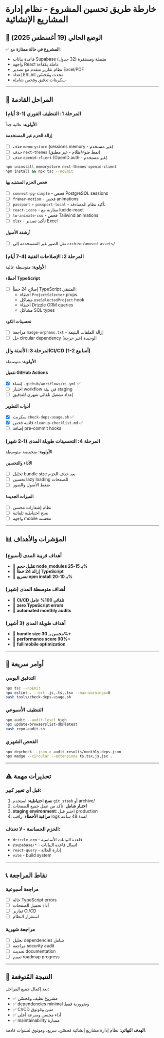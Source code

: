 # خارطة طريق تحسين المشروع - نظام إدارة المشاريع الإنشائية

## 📍 الوضع الحالي (19 أغسطس 2025)

✅ **المشروع في حالة ممتازة** مع:
- قاعدة بيانات Supabase متصلة ومستقرة (32 جدول)
- واجهة React عاملة بكفاءة
- نظام تقارير متقدم مع تصدير Excel/PDF
- إعداد ESLint محدث ومُحسّن
- سكربتات تدقيق وفحص شاملة

---

## 🚀 المراحل القادمة

### المرحلة 1: التنظيف الفوري (1-3 أيام)
**الأولوية**: عالية جداً

#### إزالة الحزم غير المستخدمة
- [ ] حذف `memorystore` (sessions memory - غير مستخدم)
- [ ] حذف `next-themes` (نمط ضوء/ظلام - غير مطبق)  
- [ ] حذف `openid-client` (OpenID auth - غير مستخدم)

```bash
npm uninstall memorystore next-themes openid-client
npm install && npx tsc --noEmit
```

#### فحص الحزم المشتبه بها
- [ ] `connect-pg-simple` - فحص PostgreSQL sessions
- [ ] `framer-motion` - فحص animations
- [ ] `passport` + `passport-local` - تأكيد نظام المصادقة
- [ ] `react-icons` - مقارنة مع lucide-react
- [ ] `tw-animate-css` - فحص Tailwind animations
- [ ] `xlsx` - تأكيد تصدير Excel

#### أرشفة الأصول
- [ ] نقل الصور غير المستخدمة إلى `archive/unused-assets/`

### المرحلة 2: الإصلاحات الفنية (4-7 أيام)  
**الأولوية**: متوسطة عالية

#### أخطاء TypeScript
- [ ] إصلاح 24 خطأ TypeScript المتبقي:
  - أخطاء `ProjectSelector` props
  - مشاكل `useSelectedProject` hook
  - أخطاء Drizzle ORM queries
  - مشاكل SQL types

#### تحسينات الكود
- [ ] مراجعة `madge-orphans.txt` - إزالة الملفات اليتيمة
- [ ] حل circular dependency الوحيدة (غير حرجة)

### المرحلة 3: الأتمتة والCI/CD (1-2 أسابيع)
**الأولوية**: متوسطة

#### تفعيل GitHub Actions
- [x] إنشاء `.github/workflows/ci.yml` ✅
- [ ] اختبار workflow في بيئة staging
- [ ] إعداد تشغيل تلقائي شهري للتدقيق

#### أدوات التطوير
- [x] سكربت `check-deps-usage.sh` ✅  
- [x] قائمة فحص `cleanup-checklist.md` ✅
- [ ] إضافة pre-commit hooks

### المرحلة 4: التحسينات طويلة المدى (1-2 شهر)
**الأولوية**: منخفضة-متوسطة

#### الأداء والتحسين
- [ ] تحليل bundle size بعد حذف الحزم
- [ ] تحسين lazy loading للصفحات
- [ ] ضغط الأصول والصور

#### الميزات الجديدة
- [ ] نظام إشعارات محسن
- [ ] نسخ احتياطية تلقائية
- [ ] واجهة mobile محسنة

---

## 📊 المؤشرات والأهداف

### أهداف قريبة المدى (أسبوع)
- 🎯 **تقليل حجم node_modules بـ 15-25%**
- 🎯 **إزالة 24 خطأ TypeScript**  
- 🎯 **تسريع npm install بـ 10-20%**

### أهداف متوسطة المدى (شهر)
- 🎯 **CI/CD تلقائي 100% عامل**
- 🎯 **zero TypeScript errors**
- 🎯 **automated monthly audits**

### أهداف طويلة المدى (3 أشهر)
- 🎯 **bundle size محسن بـ 30%+**
- 🎯 **performance score 90%+**  
- 🎯 **full mobile optimization**

---

## 🔧 أوامر سريعة

### التدقيق اليومي
```bash
npx tsc --noEmit
npx eslint . --ext .js,.ts,.tsx --max-warnings=0
bash tools/check-deps-usage.sh
```

### التنظيف الأسبوعي  
```bash
npm audit --audit-level high
npx update-browserslist-db@latest
bash repo-audit.sh
```

### الفحص الشهري
```bash
npx depcheck --json > audit-results/monthly-deps.json
npx madge --circular --extensions ts,tsx,js,jsx .
```

---

## ⚠️ تحذيرات مهمة

### قبل أي تغيير كبير:
1. **نسخ احتياطية**: استخدم `git stash` أو archive/
2. **اختبار شامل**: تأكد من عمل جميع الصفحات  
3. **staging environment**: اختبر قبل production
4. **مراقبة الأخطاء**: راقب logs لمدة 48 ساعة

### الحزم الحساسة - لا تحذف:
- `drizzle-orm` - قاعدة البيانات الأساسية
- `@supabase/*` - اتصال قاعدة البيانات
- `react-query` - إدارة الحالة
- `vite` - build system

---

## 📞 نقاط المراجعة

### مراجعة أسبوعية
- [ ] حالة TypeScript errors
- [ ] أداء تحميل الصفحات  
- [ ] تقارير CI/CD
- [ ] استقرار النظام

### مراجعة شهرية  
- [ ] تحليل dependencies شامل
- [ ] مراجعة security audit
- [ ] تحديث documentation
- [ ] تقييم roadmap progress

---

## 🏁 النتيجة المُتوقعة

بعد إكمال جميع المراحل:
- ✅ مشروع نظيف ومُحسّن
- ✅ dependencies minimal وضرورية فقط  
- ✅ CI/CD متين ومُوثوق
- ✅ أداء محسن وسرعة أعلى
- ✅ maintainability ممتازة

**الهدف النهائي**: نظام إدارة مشاريع إنشائية مُحسّن، سريع، وموثوق لسنوات قادمة.